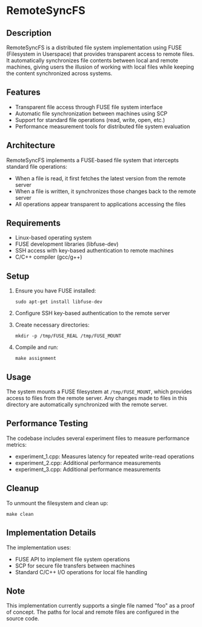# RemoteSyncFS

## Description

RemoteSyncFS is a distributed file system implementation using FUSE (Filesystem in Userspace) that provides transparent access to remote files. It automatically synchronizes file contents between local and remote machines, giving users the illusion of working with local files while keeping the content synchronized across systems.

## Features

- Transparent file access through FUSE file system interface
- Automatic file synchronization between machines using SCP
- Support for standard file operations (read, write, open, etc.)
- Performance measurement tools for distributed file system evaluation

## Architecture

RemoteSyncFS implements a FUSE-based file system that intercepts standard file operations:
- When a file is read, it first fetches the latest version from the remote server
- When a file is written, it synchronizes those changes back to the remote server
- All operations appear transparent to applications accessing the files

## Requirements

- Linux-based operating system
- FUSE development libraries (libfuse-dev)
- SSH access with key-based authentication to remote machines
- C/C++ compiler (gcc/g++)

## Setup

1. Ensure you have FUSE installed:
   ```
   sudo apt-get install libfuse-dev
   ```

2. Configure SSH key-based authentication to the remote server

3. Create necessary directories:
   ```
   mkdir -p /tmp/FUSE_REAL /tmp/FUSE_MOUNT
   ```

4. Compile and run:
   ```
   make assignment
   ```

## Usage

The system mounts a FUSE filesystem at `/tmp/FUSE_MOUNT`, which provides access to files from the remote server. Any changes made to files in this directory are automatically synchronized with the remote server.

## Performance Testing

The codebase includes several experiment files to measure performance metrics:
- experiment_1.cpp: Measures latency for repeated write-read operations
- experiment_2.cpp: Additional performance measurements
- experiment_3.cpp: Additional performance measurements

## Cleanup

To unmount the filesystem and clean up:
```
make clean
```

## Implementation Details

The implementation uses:
- FUSE API to implement file system operations
- SCP for secure file transfers between machines
- Standard C/C++ I/O operations for local file handling

## Note

This implementation currently supports a single file named "foo" as a proof of concept. The paths for local and remote files are configured in the source code.
